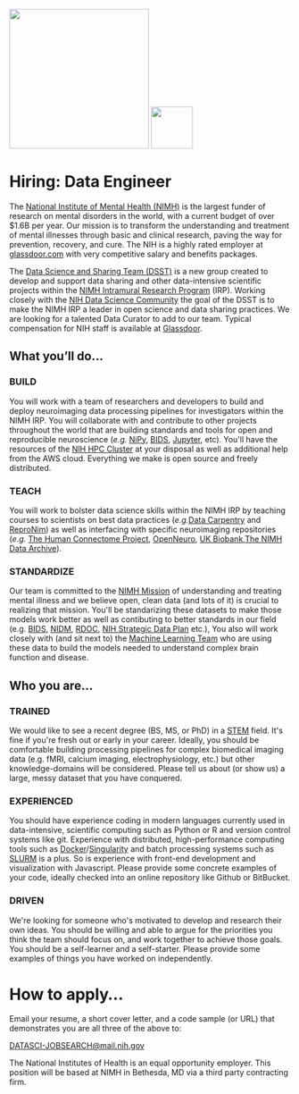 <img src="NIMH_logo.png" width="250"> <img src="dsst_logo_draft3.png" width="75">


# Hiring: Data Engineer

The [National Institute of Mental Health (NIMH)](http://www.nimh.nih.gov) is the largest funder of research on mental disorders in the world, with a current budget of over $1.6B per year. Our mission is to transform the understanding and treatment of mental illnesses through basic and clinical research, paving the way for prevention, recovery, and cure. The NIH is a highly rated employer at [glassdoor.com](https://www.glassdoor.com/Overview/Working-at-NIH-EI_IE11709.11,14.htm) with very competitive salary and benefits packages.

The [Data Science and Sharing Team (DSST)](http://cmn.nimh.nih.gov/dsst) is a new group created to develop and support data sharing and other data-intensive scientific projects within the [NIMH Intramural Research Program](https://www.nimh.nih.gov/labs-at-nimh/index.shtml) (IRP). Working closely with the [NIH Data Science Community](https://datascience.nih.gov/) the goal of the DSST is to make the NIMH IRP a leader in open science and data sharing practices. We are looking for a talented Data Curator to add to our team. Typical compensation for NIH staff is available at [Glassdoor](https://www.glassdoor.com/Salaries/staff-scientist-salary-SRCH_KO0,15.htm).

## What you’ll do…

### BUILD

You will work with a team of researchers and developers to build and deploy neuroimaging data processing pipelines for investigators within the NIMH IRP. You will collaborate with and contribute to other projects throughout the world that are building standards and tools for open and reproducible neuroscience (*e.g.* [NiPy](http://nipy.org/), [BIDS](http://bids.neuroimaging.io/), [Jupyter](http://www.jupyter.org), etc). You'll have the resources of the [NIH HPC Cluster](https://hpc.nih.gov/) at your disposal as well as additional help from the AWS cloud. Everything we make is open source and freely distributed.

### TEACH

You will work to bolster data science skills within the NIMH IRP by teaching courses to scientists on best data practices (*e.g.*[Data Carpentry](http://www.datacarpentry.org) and [ReproNim](http://www.reproducibleimaging.org)) as well as interfacing with specific neuroimaging repositories (*e.g.* [The Human Connectome Project](http://www.humanconnectome.org/), [OpenNeuro](http://openneuro.org), [UK Biobank](http://www.ukbiobank.ac.uk/),[The NIMH Data Archive](http://nda.nih.gov)).

### STANDARDIZE

Our team is committed to the [NIMH Mission](https://www.nimh.nih.gov/about/index.shtml) of understanding and treating mental illness and we believe open, clean data (and lots of it) is crucial to realizing that mission. You'll be standarizing these datasets to make those models work better as well as contibuting to better standards in our field (e.g. [BIDS](https://bids.neuroimaging.io), [NIDM](http://nidm.nidash.org/), [RDOC](https://www.nimh.nih.gov/research/research-funded-by-nimh/rdoc/index.shtml), [NIH Strategic Data Plan](https://datascience.nih.gov/strategicplan) etc.), You also will work closely with (and sit next to) the [Machine Learning Team](http://cmn.nimh.nih.gov/mlt) who are using these data to build the models needed to understand complex brain function and disease.

## Who you are…

### TRAINED

We would like to see a recent degree (BS, MS, or PhD) in a [STEM](https://en.wikipedia.org/wiki/Science,_technology,_engineering,_and_mathematics) field. It's fine if you're fresh out or early in your career. Ideally, you should be comfortable building processing pipelines for complex biomedical imaging data (e.g. fMRI, calcium imaging, electrophysiology, etc.) but other knowledge-domains will be considered. Please tell us about (or show us) a large, messy dataset that you have conquered.

### EXPERIENCED

You should have experience coding in modern languages currently used in data-intensive, scientific computing such as Python or R and version control systems like git.  Experience with distributed, high-performance computing tools such as [Docker](https://www.docker.com)/[Singularity](https://singularity.lbl.gov) and batch processing systems such as [SLURM](http://slurm.schedmd.com/) is a plus. So is experience with front-end development and visualization with Javascript. Please provide some concrete examples of your code, ideally checked into an online repository like Github or BitBucket.

### DRIVEN

We're looking for someone who's motivated to develop and research their own ideas. You should be willing and able to argue for the priorities you think the team should focus on, and work together to achieve those goals. You should be a self-learner and a self-starter. Please provide some examples of things you have worked on independently. 

# How to apply…

Email your resume, a short cover letter, and a code sample (or URL) that demonstrates you are all three of the above to:

DATASCI-JOBSEARCH@mail.nih.gov

The National Institutes of Health is an equal opportunity employer. This position will be based at NIMH in Bethesda, MD via a third party contracting firm.
